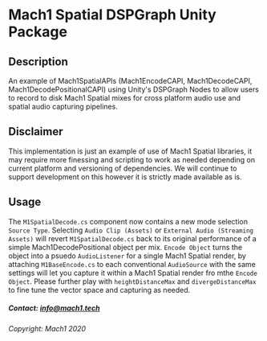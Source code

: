 # Mach1 Spatial DSPGraph Unity Package

## Description
An example of Mach1SpatialAPIs (Mach1EncodeCAPI, Mach1DecodeCAPI, Mach1DecodePositionalCAPI) using Unity's DSPGraph Nodes to allow users to record to disk Mach1 Spatial mixes for cross platform audio use and spatial audio capturing pipelines. 

## Disclaimer
This implementation is just an example of use of Mach1 Spatial libraries, it may require more finessing and scripting to work as needed depending on current platform and versioning of dependencies. We will continue to support development on this however it is strictly made available as is. 

## Usage
The `M1SpatialDecode.cs` component now contains a new mode selection `Source Type`. Selecting `Audio Clip (Assets)` or `External Audio (Streaming Assets)` will revert `M1SpatialDecode.cs` back to its original performance of a simple Mach1DecodePositional object per mix.
`Encode Object` turns the object into a psuedo `AudioListener` for a single Mach1 Spatial render, by attaching `M1BaseEncode.cs` to each conventional `AudioSource` with the same settings will let you capture it within a Mach1 Spatial render fro mthe `Encode Object`. Please further play with `heightDistanceMax` and `divergeDistanceMax` to fine tune the vector space and capturing as needed.

##### Contact: info@mach1.tech
###### Copyright: Mach1 2020
